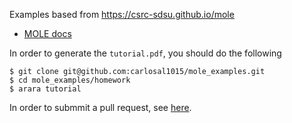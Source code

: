 Examples based from https://csrc-sdsu.github.io/mole

- [MOLE docs](https://carlosal1015.github.io/mole_examples/html)

In order to generate the `tutorial.pdf`, you should do the following

```console
$ git clone git@github.com:carlosal1015/mole_examples.git
$ cd mole_examples/homework
$ arara tutorial
```

In order to submmit a pull request, see [here](https://github.com/carlosal1015/mole_examples/discussions/11).
